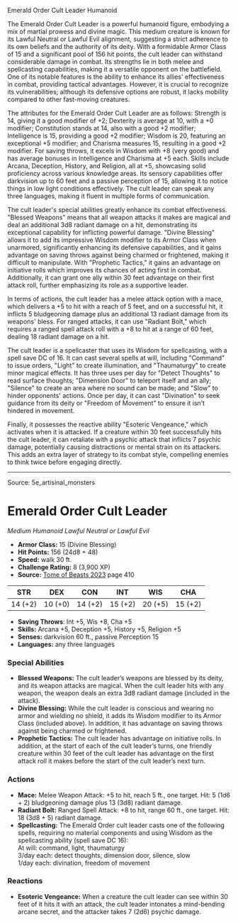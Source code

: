 <MonsterName/>Emerald Order Cult Leader</MonsterName>
<CreatureType/>Humanoid</CreatureType>

<summary>The Emerald Order Cult Leader is a powerful humanoid figure, embodying a mix of martial prowess and divine magic. This medium creature is known for its Lawful Neutral or Lawful Evil alignment, suggesting a strict adherence to its own beliefs and the authority of its deity. With a formidable Armor Class of 15 and a significant pool of 156 hit points, the cult leader can withstand considerable damage in combat. Its strengths lie in both melee and spellcasting capabilities, making it a versatile opponent on the battlefield. One of its notable features is the ability to enhance its allies' effectiveness in combat, providing tactical advantages. However, it is crucial to recognize its vulnerabilities; although its defensive options are robust, it lacks mobility compared to other fast-moving creatures. </summary>

<detail>

The attributes for the Emerald Order Cult Leader are as follows: Strength is 14, giving it a good modifier of +2; Dexterity is average at 10, with a +0 modifier; Constitution stands at 14, also with a good +2 modifier; Intelligence is 15, providing a good +2 modifier; Wisdom is 20, featuring an exceptional +5 modifier; and Charisma measures 15, resulting in a good +2 modifier. For saving throws, it excels in Wisdom with +8 (very good) and has average bonuses in Intelligence and Charisma at +5 each. Skills include Arcana, Deception, History, and Religion, all at +5, showcasing solid proficiency across various knowledge areas. Its sensory capabilities offer darkvision up to 60 feet and a passive perception of 15, allowing it to notice things in low light conditions effectively. The cult leader can speak any three languages, making it fluent in multiple forms of communication.

The cult leader's special abilities greatly enhance its combat effectiveness. "Blessed Weapons" means that all weapon attacks it makes are magical and deal an additional 3d8 radiant damage on a hit, demonstrating its exceptional capability for inflicting powerful damage. "Divine Blessing" allows it to add its impressive Wisdom modifier to its Armor Class when unarmored, significantly enhancing its defensive capabilities, and it gains advantage on saving throws against being charmed or frightened, making it difficult to manipulate. With "Prophetic Tactics," it gains an advantage on initiative rolls which improves its chances of acting first in combat. Additionally, it can grant one ally within 30 feet advantage on their first attack roll, further emphasizing its role as a supportive leader.

In terms of actions, the cult leader has a melee attack option with a mace, which delivers a +5 to hit with a reach of 5 feet, and on a successful hit, it inflicts 5 bludgeoning damage plus an additional 13 radiant damage from its weapons' bless. For ranged attacks, it can use "Radiant Bolt," which requires a ranged spell attack roll with a +8 to hit at a range of 60 feet, dealing 18 radiant damage on a hit.

The cult leader is a spellcaster that uses its Wisdom for spellcasting, with a spell save DC of 16. It can cast several spells at will, including "Command" to issue orders, "Light" to create illumination, and "Thaumaturgy" to create minor magical effects. It has three uses per day for "Detect Thoughts" to read surface thoughts; "Dimension Door" to teleport itself and an ally; "Silence" to create an area where no sound can be made; and "Slow" to hinder opponents' actions. Once per day, it can cast "Divination" to seek guidance from its deity or "Freedom of Movement" to ensure it isn’t hindered in movement.

Finally, it possesses the reactive ability "Esoteric Vengeance," which activates when it is attacked. If a creature within 30 feet successfully hits the cult leader, it can retaliate with a psychic attack that inflicts 7 psychic damage, potentially causing distractions or mental strain on its attackers. This adds an extra layer of strategy to its combat style, compelling enemies to think twice before engaging directly.</detail>



---

Source: 5e_artisinal_monsters

# Emerald Order Cult Leader

*Medium* *Humanoid* *Lawful Neutral or Lawful Evil*

- **Armor Class:** 15 (Divine Blessing)
- **Hit Points:** 156 (24d8 + 48)
- **Speed:** walk 30 ft.
- **Challenge Rating:** 8 (3,900 XP)
- **Source:** [Tome of Beasts 2023](https://koboldpress.com/kpstore/product/tome-of-beasts-1-2023-edition/) page 410

| STR | DEX | CON | INT | WIS | CHA |
| --- | --- | --- | --- | --- | --- |
| 14 (+2) | 10 (+0) | 14 (+2) | 15 (+2) | 20 (+5) | 15 (+2) |

- **Saving Throws**: Int +5, Wis +8, Cha +5
- **Skills:** Arcana +5, Deception +5, History +5, Religion +5
- **Senses:** darkvision 60 ft., passive Perception 15
- **Languages:** any three languages

### Special Abilities

- **Blessed Weapons:** The cult leader’s weapons are blessed by its deity, and its weapon attacks are magical. When the cult leader hits with any weapon, the weapon deals an extra 3d8 radiant damage (included in the attack).
- **Divine Blessing:** While the cult leader is conscious and wearing no armor and wielding no shield, it adds its Wisdom modifier to its Armor Class (included above). In addition, it has advantage on saving throws against being charmed or frightened.
- **Prophetic Tactics:** The cult leader has advantage on initiative rolls. In addition, at the start of each of the cult leader’s turns, one friendly creature within 30 feet of the cult leader has advantage on the first attack roll it makes before the start of the cult leader’s next turn.

### Actions

- **Mace:** Melee Weapon Attack: +5 to hit, reach 5 ft., one target. Hit: 5 (1d6 + 2) bludgeoning damage plus 13 (3d8) radiant damage.
- **Radiant Bolt:** Ranged Spell Attack: +8 to hit, range 60 ft., one target. Hit: 18 (3d8 + 5) radiant damage.
- **Spellcasting:** The Emerald Order cult leader casts one of the following spells, requiring no material components and using Wisdom as the spellcasting ability (spell save DC 16):<br>At will: command, light, thaumaturgy<br>3/day each: detect thoughts, dimension door, silence, slow<br>1/day each: divination, freedom of movement

### Reactions

- **Esoteric Vengeance:** When a creature the cult leader can see within 30 feet of it hits it with an attack, the cult leader intonates a mind-bending arcane secret, and the attacker takes 7 (2d6) psychic damage.


